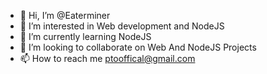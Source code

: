 - 👋 Hi, I’m @Eaterminer
- 👀 I’m interested in Web development and NodeJS 
- 🌱 I’m currently learning NodeJS
- 💞️ I’m looking to collaborate on Web And NodeJS Projects
- 📫 How to reach me ptooffical@gmail.com

<!---
Eaterminer/Eaterminer is a ✨ special ✨ repository because its `README.md` (this file) appears on your GitHub profile.
You can click the Preview link to take a look at your changes.
--->
